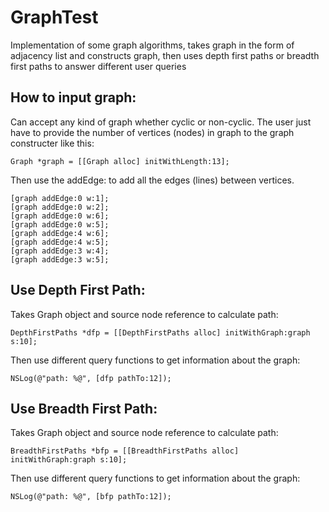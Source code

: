 # GraphTest
Implementation of some graph algorithms, takes graph in the form of adjacency list and constructs graph, then uses depth first paths or breadth first paths to answer different user queries

<h2>How to input graph:</h2>

Can accept any kind of graph whether cyclic or non-cyclic. The user just have to provide the number of vertices (nodes) in graph to the graph constructer like this:

    Graph *graph = [[Graph alloc] initWithLength:13];

Then use the addEdge: to add all the edges (lines) between vertices.

    [graph addEdge:0 w:1];
    [graph addEdge:0 w:2];
    [graph addEdge:0 w:6];
    [graph addEdge:0 w:5];
    [graph addEdge:4 w:6];
    [graph addEdge:4 w:5];
    [graph addEdge:3 w:4];
    [graph addEdge:3 w:5];
  
<h2>Use Depth First Path:</h2>

Takes Graph object and source node reference to calculate path:

    DepthFirstPaths *dfp = [[DepthFirstPaths alloc] initWithGraph:graph s:10];

Then use different query functions to get information about the graph:

    NSLog(@"path: %@", [dfp pathTo:12]);

<h2>Use Breadth First Path:</h2>

Takes Graph object and source node reference to calculate path:

    BreadthFirstPaths *bfp = [[BreadthFirstPaths alloc] initWithGraph:graph s:10];
    
Then use different query functions to get information about the graph:

    NSLog(@"path: %@", [bfp pathTo:12]);
